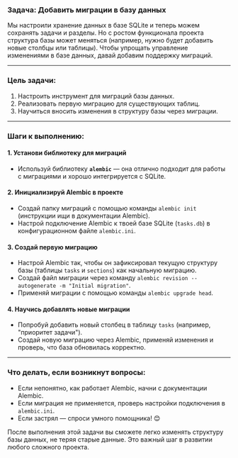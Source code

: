 ### Задача: Добавить миграции в базу данных

Мы настроили хранение данных в базе SQLite и теперь можем сохранять задачи и разделы. Но с ростом функционала проекта структура базы может меняться (например, нужно будет добавить новые столбцы или таблицы). Чтобы упрощать управление изменениями в базе данных, давай добавим поддержку миграций.

---

### Цель задачи:

1. Настроить инструмент для миграций базы данных.
2. Реализовать первую миграцию для существующих таблиц.
3. Научиться вносить изменения в структуру базы через миграции.

---

### Шаги к выполнению:

#### 1. Установи библиотеку для миграций

- Используй библиотеку **`alembic`** — она отлично подходит для работы с миграциями и хорошо интегрируется с SQLite.

#### 2. Инициализируй Alembic в проекте

- Создай папку миграций с помощью команды `alembic init` (инструкции ищи в документации Alembic).
- Настрой подключение Alembic к твоей базе SQLite (`tasks.db`) в конфигурационном файле `alembic.ini`.

#### 3. Создай первую миграцию

- Настрой Alembic так, чтобы он зафиксировал текущую структуру базы (таблицы `tasks` и `sections`) как начальную миграцию.
- Создай файл миграции через команду `alembic revision --autogenerate -m "Initial migration"`.
- Применяй миграции с помощью команды `alembic upgrade head`.

#### 4. Научись добавлять новые миграции

- Попробуй добавить новый столбец в таблицу `tasks` (например, "приоритет задачи").
- Создай новую миграцию через Alembic, применяй изменения и проверь, что база обновилась корректно.

---

### Что делать, если возникнут вопросы:

- Если непонятно, как работает Alembic, начни с документации Alembic.
- Если миграция не применяется, проверь настройки подключения в `alembic.ini`.
- Если застрял — спроси умного помощника! 😊

После выполнения этой задачи вы сможете легко изменять структуру базы данных, не теряя старые данные. Это важный шаг в развитии любого сложного проекта.